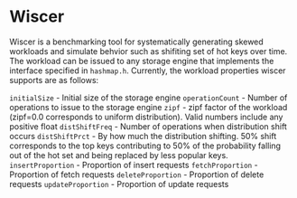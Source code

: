 # Wiscer

Wiscer is a benchmarking tool for systematically generating skewed workloads and simulate behvior such as shifiting set of hot keys over time. The workload can be issued to any storage engine that implements the interface specified in `hashmap.h`. Currently, the workload properties wiscer supports are as follows:

`initialSize` - Initial size of the storage engine
`operationCount` - Number of operations to issue to the storage engine
`zipf` - zipf factor of the workload (zipf=0.0 corresponds to uniform distribution). Valid numbers include any positive float 
`distShiftFreq` - Number of operations when distribution shift occurs
`distShiftPrct` - By how much the distribution shifting. 50% shift corresponds to the top keys contributing to 50% of the probability falling out of the hot set and being replaced by less popular keys.
`insertProportion` - Proportion of insert requests
`fetchProportion` - Proportion of fetch requests
`deleteProportion` - Proportion of delete requests
`updateProportion` - Proportion of update requests 
